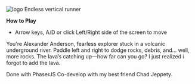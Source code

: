 ![logo](https://github.com/user-attachments/assets/6e04a536-bf32-41c4-991c-4c99cc23a2de)
Endless vertical runner

**How to Play**  
- Arrow keys, A/D or click Left/Right side of the screen to move


You're Alexander Anderson, fearless explorer stuck in a volcanic underground river. Paddle left and right to dodge rocks, debris, and... well, more rocks. The lava’s catching up—how far can you go?
I just realized i forgot to add the lava.



Done with PhaserJS
Co-develop with my best friend Chad Jeppety.
